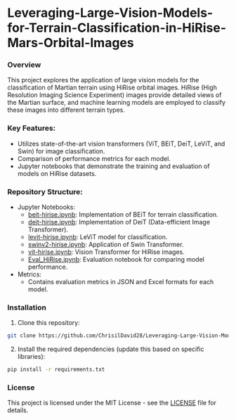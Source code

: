 # Leveraging-Large-Vision-Models-for-Terrain-Classification-in-HiRise-Mars-Orbital-Images
### Overview
This project explores the application of large vision models for the classification of Martian terrain using HiRise orbital images. HiRise (High Resolution Imaging Science Experiment) images provide detailed views of the Martian surface, and machine learning models are employed to classify these images into different terrain types.

### Key Features:
- Utilizes state-of-the-art vision transformers (ViT, BEiT, DeiT, LeViT, and Swin) for image classification.
- Comparison of performance metrics for each model.
- Jupyter notebooks that demonstrate the training and evaluation of models on HiRise datasets.

### Repository Structure:
- Jupyter Notebooks:
  - [beit-hirise.ipynb](beit-hirise.ipynb): Implementation of BEiT for terrain classification.
  - [deit-hirise.ipynb](deit-hirise.ipynb): Implementation of DeiT (Data-efficient Image Transformer).
  - [levit-hirise.ipynb](levit-hirise.ipynb): LeViT model for classification.
  - [swinv2-hirise.ipynb](swinv2-hirise.ipynb): Application of Swin Transformer.
  - [vit-hirise.ipynb](vit-hirise.ipynb): Vision Transformer for HiRise images.
  - [Eval_HiRise.ipynb](Eval_HiRise.ipynb): Evaluation notebook for comparing model performance.
- Metrics:
  - Contains evaluation metrics in JSON and Excel formats for each model.
  
### Installation
1. Clone this repository:
```bash
git clone https://github.com/ChrisilDavid28/Leveraging-Large-Vision-Models-for-Terrain-Classification-in-HiRise-Mars-Orbital-Images.git
```
2. Install the required dependencies (update this based on specific libraries):
```bash
pip install -r requirements.txt
```

### License
This project is licensed under the MIT License - see the [LICENSE](LICENSE) file for details.
